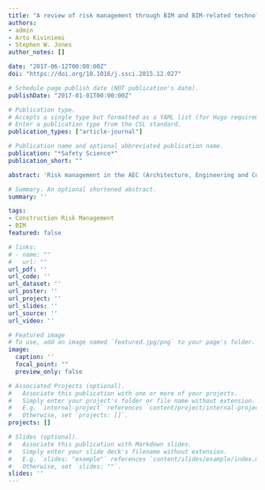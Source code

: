 ```yaml
---
title: "A review of risk management through BIM and BIM-related technologies"
authors:
- admin
- Arto Kiviniemi
- Stephen W. Jones
author_notes: []

date: "2017-06-12T00:00:00Z"
doi: "https://doi.org/10.1016/j.ssci.2015.12.027"

# Schedule page publish date (NOT publication's date).
publishDate: "2017-01-01T00:00:00Z"

# Publication type.
# Accepts a single type but formatted as a YAML list (for Hugo requirements).
# Enter a publication type from the CSL standard.
publication_types: ["article-journal"]

# Publication name and optional abbreviated publication name.
publication: "*Safety Science*"
publication_short: ""

abstract: 'Risk management in the AEC (Architecture, Engineering and Construction) industry is a global issue. Failure to adequately manage risks may not only lead to difficulties in meeting project objectives but also influence land-use planning and urban spatial design in the future growth of cities. Due to the rapid development and adoption of BIM (Building Information Modelling) and BIM-related digital technologies, the use of these technologies for risk management has become a growing research trend leading to a demand for a thorough review of the state-of-the-art of these developments. This paper presents a summary of traditional risk management, and a comprehensive and extensive review of published literature concerning the latest efforts of managing risk using technologies, such as BIM, automatic rule checking, knowledge based systems, reactive and proactive IT (information technology)-based safety systems. The findings show that BIM could not only be utilised to support the project development process as a systematic risk management tool, but it could also serve as a core data generator and platform to allow other BIM-based tools to perform further risk analysis. Most of the current efforts have concentrated on investigating technical developments, and the management of construction personnel safety has been the main interest so far. Because of existing technical limitations and the lack of “human factor” testing, BIM-based risk management has not been commonly used in real environments. In order to overcome this gap, future research is proposed that should: (1) have a multi-disciplinary system-thinking, (2) investigate implementation methods and processes, (3) integrate traditional risk management with new technologies, and (4) support the development process.'

# Summary. An optional shortened abstract.
summary: ''

tags:
- Construction Risk Management
- BIM
featured: false

# links:
# - name: ""
#   url: ""
url_pdf: ''
url_code: ''
url_dataset: ''
url_poster: ''
url_project: ''
url_slides: ''
url_source: ''
url_video: ''

# Featured image
# To use, add an image named `featured.jpg/png` to your page's folder. 
image:
  caption: ''
  focal_point: ""
  preview_only: false

# Associated Projects (optional).
#   Associate this publication with one or more of your projects.
#   Simply enter your project's folder or file name without extension.
#   E.g. `internal-project` references `content/project/internal-project/index.md`.
#   Otherwise, set `projects: []`.
projects: []

# Slides (optional).
#   Associate this publication with Markdown slides.
#   Simply enter your slide deck's filename without extension.
#   E.g. `slides: "example"` references `content/slides/example/index.md`.
#   Otherwise, set `slides: ""`.
slides: ''
---
```


